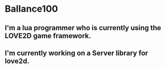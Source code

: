 

# Ballance100

## I'm a lua programmer who is currently using the LOVE2D game framework.

## I'm currently working on a Server library for love2d.
